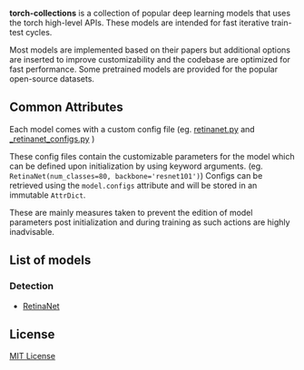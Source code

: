 
__torch-collections__ is a collection of popular deep learning models that uses the torch high-level APIs. These models are intended for fast iterative train-test cycles.

Most models are implemented based on their papers but additional options are inserted to improve customizability and the codebase are optimized for fast performance. Some pretrained models are provided for the popular open-source datasets.

## Common Attributes
Each model comes with a custom config file
(eg.
  [retinanet.py](https://github.com/mingruimingrui/torch-collections/blob/master/torch_collections/models/retinanet.py) and
  [\_retinanet_configs.py](https://github.com/mingruimingrui/torch-collections/blob/master/torch_collections/models/_retinanet_configs.py)
)

These config files contain the customizable parameters for the model which can be defined upon initialization by using keyword arguments.
(eg. `RetinaNet(num_classes=80, backbone='resnet101')`) Configs can be retrieved using the `model.configs` attribute and will be stored in an immutable `AttrDict`.

These are mainly measures taken to prevent the edition of model parameters post initialization and during training as such actions are highly inadvisable.

## List of models
### Detection
- [RetinaNet](https://github.com/mingruimingrui/torch-collections/blob/master/docs/reinanet.md)

## License
[MIT License](https://github.com/mingruimingrui/torch-collections/blob/master/LICENSE)
